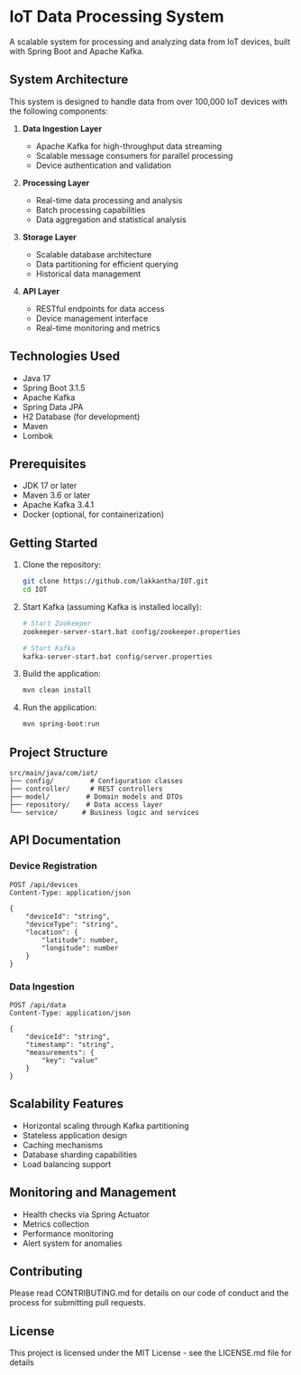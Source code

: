 # IoT Data Processing System

A scalable system for processing and analyzing data from IoT devices, built with Spring Boot and Apache Kafka.

## System Architecture

This system is designed to handle data from over 100,000 IoT devices with the following components:

1. **Data Ingestion Layer**
   - Apache Kafka for high-throughput data streaming
   - Scalable message consumers for parallel processing
   - Device authentication and validation

2. **Processing Layer**
   - Real-time data processing and analysis
   - Batch processing capabilities
   - Data aggregation and statistical analysis

3. **Storage Layer**
   - Scalable database architecture
   - Data partitioning for efficient querying
   - Historical data management

4. **API Layer**
   - RESTful endpoints for data access
   - Device management interface
   - Real-time monitoring and metrics

## Technologies Used

- Java 17
- Spring Boot 3.1.5
- Apache Kafka
- Spring Data JPA
- H2 Database (for development)
- Maven
- Lombok

## Prerequisites

- JDK 17 or later
- Maven 3.6 or later
- Apache Kafka 3.4.1
- Docker (optional, for containerization)

## Getting Started

1. Clone the repository:
   ```bash
   git clone https://github.com/lakkantha/IOT.git
   cd IOT
   ```

2. Start Kafka (assuming Kafka is installed locally):
   ```bash
   # Start Zookeeper
   zookeeper-server-start.bat config/zookeeper.properties

   # Start Kafka
   kafka-server-start.bat config/server.properties
   ```

3. Build the application:
   ```bash
   mvn clean install
   ```

4. Run the application:
   ```bash
   mvn spring-boot:run
   ```

## Project Structure

```
src/main/java/com/iot/
├── config/         # Configuration classes
├── controller/     # REST controllers
├── model/         # Domain models and DTOs
├── repository/    # Data access layer
└── service/      # Business logic and services
```

## API Documentation

### Device Registration
```
POST /api/devices
Content-Type: application/json

{
    "deviceId": "string",
    "deviceType": "string",
    "location": {
        "latitude": number,
        "longitude": number
    }
}
```

### Data Ingestion
```
POST /api/data
Content-Type: application/json

{
    "deviceId": "string",
    "timestamp": "string",
    "measurements": {
        "key": "value"
    }
}
```

## Scalability Features

- Horizontal scaling through Kafka partitioning
- Stateless application design
- Caching mechanisms
- Database sharding capabilities
- Load balancing support

## Monitoring and Management

- Health checks via Spring Actuator
- Metrics collection
- Performance monitoring
- Alert system for anomalies

## Contributing

Please read CONTRIBUTING.md for details on our code of conduct and the process for submitting pull requests.

## License

This project is licensed under the MIT License - see the LICENSE.md file for details